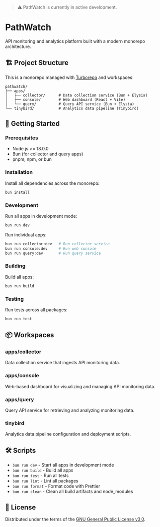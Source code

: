 > ⚠️ PathWatch is currently in active development.

# PathWatch

API monitoring and analytics platform built with a modern monorepo architecture.

## 🏗️ Project Structure

This is a monorepo managed with [Turborepo](https://turbo.build/repo) and workspaces:

```
pathwatch/
├── apps/
│   ├── collector/      # Data collection service (Bun + Elysia)
│   ├── console/        # Web dashboard (React + Vite)
│   └── query/          # Query API service (Bun + Elysia)
└── tinybird/           # Analytics data pipeline (Tinybird)
```

## 🚀 Getting Started

### Prerequisites

- Node.js >= 18.0.0
- Bun (for collector and query apps)
- pnpm, npm, or bun

### Installation

Install all dependencies across the monorepo:

```bash
bun install
```

### Development

Run all apps in development mode:

```bash
bun run dev
```

Run individual apps:

```bash
bun run collector:dev   # Run collector service
bun run console:dev     # Run web console
bun run query:dev       # Run query service
```

### Building

Build all apps:

```bash
bun run build
```

### Testing

Run tests across all packages:

```bash
bun run test
```

## 📦 Workspaces

### apps/collector

Data collection service that ingests API monitoring data.

### apps/console

Web-based dashboard for visualizing and managing API monitoring data.

### apps/query

Query API service for retrieving and analyzing monitoring data.

### tinybird

Analytics data pipeline configuration and deployment scripts.

## 🛠️ Scripts

- `bun run dev` - Start all apps in development mode
- `bun run build` - Build all apps
- `bun run test` - Run all tests
- `bun run lint` - Lint all packages
- `bun run format` - Format code with Prettier
- `bun run clean` - Clean all build artifacts and node_modules

## 📝 License

Distributed under the terms of the [GNU General Public License v3.0](LICENSE).
